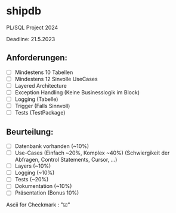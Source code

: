# shipdb
PL/SQL Project 2024

Deadline: 21.5.2023

## Anforderungen:
  + ☐ Mindestens 10 Tabellen
  + ☐ Mindestens 12 Sinvolle UseCases
  + ☐ Layered Architecture
  + ☐ Exception Handling (Keine Businesslogik im Block)
  + ☐ Logging (Tabelle)
  + ☐ Trigger (Falls Sinnvoll) 
  + ☐ Tests (TestPackage)

## Beurteilung: 
  + ☐ Datenbank vorhanden (~10%) 
  + ☐ Use-Cases (Einfach ~20%, Komplex ~40%) (Schwiergikeit der Abfragen, Control Statements, Cursor, …)
  + ☐ Layers (~10%)
  + ☐ Logging (~10%)
  + ☐ Tests (~20%)
  + ☐ Dokumentation (~10%)
  + ☐ Präsentation (Bonus 10%)

Ascii for Checkmark : "☑"
